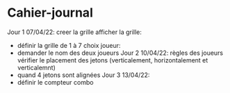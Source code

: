 # Cahier-journal
Jour 1 07/04/22:
 creer la grille
 afficher la grille:
 - définir la grille de 1 à 7
 choix joueur:
 - demander le nom des deux joueurs
Jour 2 10/04/22:
 règles des joueurs
 vérifier le placement des jetons (verticalement, horizontalement et verticalemnt)
 - quand 4 jetons sont alignées
Jour 3 13/04/22:
 - définir le compteur combo
 

